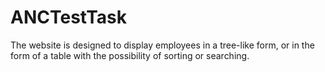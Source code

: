 # ANCTestTask
 The website is designed to display employees in a tree-like form, or in the form of a table with the possibility of sorting or searching.
